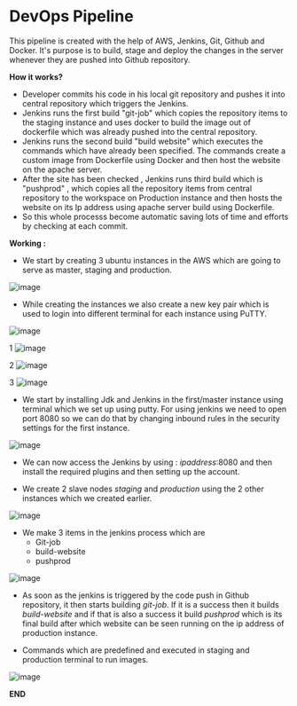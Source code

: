 # DevOps Pipeline
This pipeline is created with the help of AWS, Jenkins, Git, Github and Docker. 
It's purpose is to build, stage and deploy the changes in the server whenever they are pushed into Github repository.

**How it works?**
- Developer commits his code in his local git repository and pushes it into central repository which triggers the Jenkins. 
- Jenkins runs the first build "git-job" which copies the repository items to the staging instance and uses docker to build the image out of dockerfile which was already pushed into the central repository.
- Jenkins runs the second build "build website" which executes the commands which have already been specified. The commands create a custom image from Dockerfile using Docker and then host the website on the apache server.
- After the site has been checked , Jenkins runs third build which is "pushprod" , which copies all the repository items from central repository to the workspace on Production instance and then hosts the website on its Ip address using apache server build using Dockerfile. 
- So this whole processs become automatic saving lots of time and efforts by checking at each commit.


**Working :** 

- We start by creating 3 ubuntu instances in the AWS which are going to serve as master, staging and production.

![image](https://user-images.githubusercontent.com/63492805/165736868-4e2d92ab-1407-49ab-9605-0a96666f6b3f.png)


- While creating the instances we also create a new key pair which is used to login into different terminal for each instance using PuTTY.

![image](https://user-images.githubusercontent.com/63492805/165737069-e75566dc-8432-4ddf-b302-7bcdb72bfda8.png)

1
![image](https://user-images.githubusercontent.com/63492805/165738795-d239d28d-a4db-4e92-8760-00a0a013a520.png)

2
![image](https://user-images.githubusercontent.com/63492805/165738815-cbb16870-fab3-45dc-babf-a3103da4a099.png)

3
![image](https://user-images.githubusercontent.com/63492805/165738852-cfc3166a-0fbd-4227-8a6f-946de8f76008.png)


- We start by installing Jdk and Jenkins in the first/master instance using terminal which we set up using putty. For using jenkins we need to open port 8080 so we can do that by changing inbound rules in the security settings for the first instance.

![image](https://user-images.githubusercontent.com/63492805/165736943-c01169f1-5ef7-4194-a7a4-d81457bb15d1.png)


- We can now access the Jenkins by using : _ipaddress_:8080 and then install the required plugins and then setting up the account.

- We create 2 slave nodes _staging_ and _production_ using the 2 other instances which we created earlier.

![image](https://user-images.githubusercontent.com/63492805/165737287-bec0594d-197c-4c0d-8616-e58050e686cc.png)

- We make 3 items in the jenkins process which are 
  - Git-job
  - build-website
  - pushprod

![image](https://user-images.githubusercontent.com/63492805/165737145-b0608413-8632-42a2-803a-1681220c7be8.png)

- As soon as the jenkins is triggered by the code push in Github repository, it then starts building _git-job_. If it is a success then it builds _build-website_ and if that is also a success it build _pushprod_ which is its final build after which website can be seen running on the ip address of production instance.

- Commands which are predefined and executed in staging and production terminal to run images.

![image](https://user-images.githubusercontent.com/63492805/165737589-f5d7c934-9e9b-430e-88c9-53470e845f4f.png)


__END__
